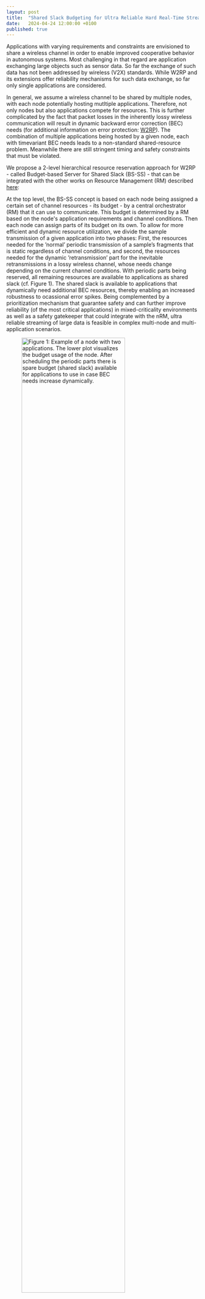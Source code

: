 ```yaml
---
layout: post
title:  "Shared Slack Budgeting for Ultra Reliable Hard Real-Time Streaming"
date:   2024-04-24 12:00:00 +0100
published: true
---
```


Applications with varying requirements and constraints are envisioned to share a wireless channel in order to enable improved cooperative behavior in autonomous systems. Most challenging in that regard are application exchanging large objects such as sensor data. So far the exchange of such data has not been addressed by wireless (V2X) standards. While W2RP and its extensions offer reliability mechanisms for such data exchange, so far only single applications are considered. <!--end_excerpt-->

In general, we assume a wireless channel to be shared by multiple nodes, with each node potentially hosting mutltiple applications. Therefore, not only nodes but also applications compete for resources. This is further complicated by the fact that packet losses in the inherently lossy wireless communication will result in dynamic backward error correction (BEC) needs (for additional information on error protection: [W2RP](https://ida-tubs.github.io/lotus/topics/01_error_correction/)). The combination of multiple applications being hosted by a given node, each with timevariant BEC needs leads to a non-standard shared-resource problem. Meanwhile there are still stringent timing and safety constraints that must be violated.

We propose a 2-level hierarchical resource reservation approach for W2RP - called Budget-based Server for Shared Slack (BS-SS) - that can be integrated with the other works on Resource Management (RM) described [here](https://ida-tubs.github.io/lotus/topics/03_resource_management/):

At the top level, the BS-SS concept is based on each node being assigned a certain set of channel resources - its budget - by a central orchestrator (RM) that it can use to communicate. This budget is determined by a RM based on the node's application requirements and channel conditions. Then each node can assign parts of its budget on its own. To allow for more efficient and dynamic resource utilization, we divide the sample transmission of a given application into two phases: First, the resources needed for the ’normal’ periodic transmission of a sample’s fragments that is static regardless of channel conditions, and second, the resources needed for the dynamic ’retransmission’ part for the inevitable retransmissions in a lossy wireless channel, whose needs change depending on the current channel conditions. With periodic parts being reserved, all remaining resources are available to applications as shared slack (cf. Figure 1). The shared slack is available to applications that dynamically need additional BEC resources, thereby enabling an increased robustness to ocassional error spikes. Being complemented by a prioritization mechanism that guarantee safety and can further improve reliability (of the most critical applications) in mixed-criticality environments as well as a safety gatekeeper that could integrate with the nRM, ultra reliable streaming of large data is feasible in complex multi-node and multi-application scenarios. 

<div class="figure">
<figure>
<img style="width:80%" src="{{site.baseurl}}/resource_management/figures/sharedSlack.png" alt="Figure 1: Example of a node with two applications. The lower plot visualizes the budget usage of the node. After scheduling the periodic parts there is spare budget (shared slack) available for applications to use in case BEC needs increase dynamically."/>
<figcaption>Figure 1: Example of a node with two applications. The lower plot visualizes the budget usage of the node. After scheduling the periodic parts there is spare budget (shared slack) available for applications to use in case BEC needs increase dynamically.</figcaption>
</figure>
</div>

Simulative evaluations have been performed to assess the effectiveness of BS-SS. Thereby, BS-SS has been compared to static configurations that assign each application a certain static slack based on the error rates at the time of issuing a request. It became apparent that this static slack was insufficient in offering robustness to occasional error spikes where as BS-SS as able to cope with these conditions without any applications experiencing deadline violations. While it would be possible to devise more conservative W2RP parameters that allow static slack configurations to cope with such spikes, the experiments showed a drastically worse resource reservation efficiency (cf. Figure 2). While BS-SS can dynamically reserve small chunks of shared slack that leads to near optimum resource reservation the conservative static configuration required huge overprovisioning in order to ensure that critical applications do not experience deadline violations. BS-SS would allow for that budget to be used by other low-criticality applications while still ensuring robustness to ocassional error spikes.

<div class="figure">
<figure>
<img style="width:80%" src="{{site.baseurl}}/resource_management/figures/channelUtilization.png" alt="Figure 2: Channel/Resource Reservations for different application classes for static and BS-SS policies. Static configurations require massive overprovisioning to reach similar robustness as the BS-SS. BS-SS in contrast reaches near optimum efficiency."/>
<figcaption>Figure 2: Channel/Resource Reservations for different application classes for static and BS-SS policies. Static configurations require massive overprovisioning to reach similar robustness as the BS-SS. BS-SS in contrast reaches near optimum efficiency..</figcaption>
</figure>
</div>

More details on BS-SS and further experiments can be found in the corresponding [paper](https://doi.org/10.24355/dbbs.084-202405020838-0).